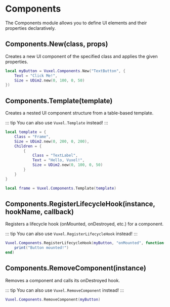 # Components

The Components module allows you to define UI elements and their properties declaratively.

## Components.New(class, props)

Creates a new UI component of the specified class and applies the given properties.

```lua
local myButton = Vuxel.Components.New("TextButton", {
    Text = "Click Me!",
    Size = UDim2.new(0, 100, 0, 50)
})
```

## Components.Template(template)

Creates a nested UI component structure from a table-based template.

::: tip
You can also use `Vuxel.Template` instead!
:::

```lua
local template = {
    Class = "Frame",
    Size = UDim2.new(0, 200, 0, 200),
    Children = {
        {
            Class = "TextLabel",
            Text = "Hello, Vuxel!",
            Size = UDim2.new(0, 100, 0, 50)
        }
    }
}

local frame = Vuxel.Components.Template(template)
```

## Components.RegisterLifecycleHook(instance, hookName, callback)

Registers a lifecycle hook (onMounted, onDestroyed, etc.) for a component.

::: tip
You can also use `Vuxel.RegisterLifecycleHook` instead!
:::

```lua
Vuxel.Components.RegisterLifecycleHook(myButton, "onMounted", function()
    print("Button mounted!")
end)
```

## Components.RemoveComponent(instance)

Removes a component and calls its onDestroyed hook.

::: tip
You can also use `Vuxel.RemoveComponent` instead!
:::

```lua
Vuxel.Components.RemoveComponent(myButton)
```